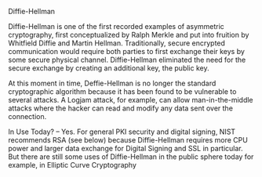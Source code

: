 Diffie-Hellman

Diffie-Hellman is one of the first recorded examples of asymmetric cryptography, first conceptualized by Ralph Merkle and put into fruition by Whitfield Diffie and Martin Hellman. Traditionally, secure encrypted communication would require both parties to first exchange their keys by some secure physical channel. Diffie-Hellman eliminated the need for the secure exchange by creating an additional key, the public key.

At this moment in time, Deffie-Hellman is no longer the standard cryptographic algorithm because it has been found to be vulnerable to several attacks. A Logjam attack, for example, can allow man-in-the-middle attacks where the hacker can read and modify any data sent over the connection.

In Use Today? – Yes. For general PKI security and digital signing, NIST recommends RSA (see below) because Diffie-Hellman requires more CPU power and larger data exchange for Digital Signing and SSL in particular. But there are still some uses of Diffie-Hellman in the public sphere today for example, in Elliptic Curve Cryptography
